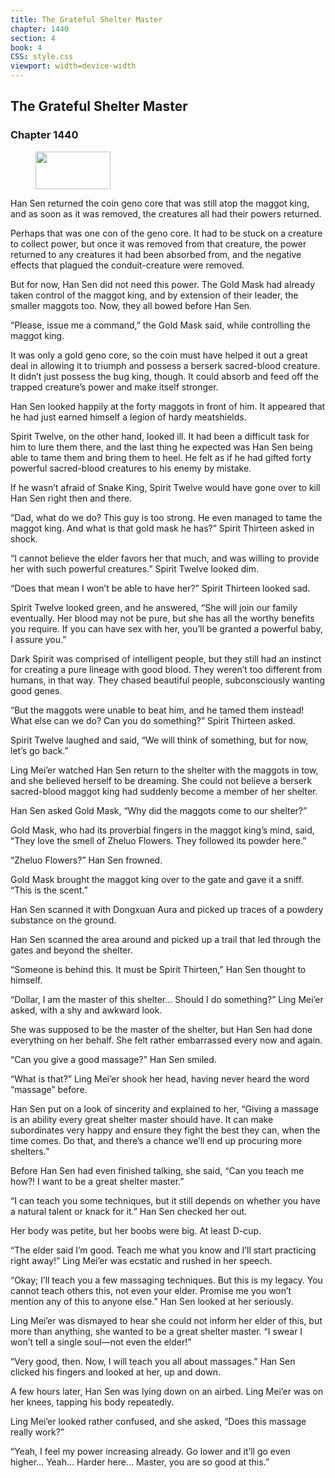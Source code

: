 ```yaml
---
title: The Grateful Shelter Master
chapter: 1440
section: 4
book: 4
CSS: style.css
viewport: width=device-width
---
```


## The Grateful Shelter Master

### Chapter 1440

<figure>
	<img src="../Images/gem.gif" alt="" id="gem" width="120" height="60" />
</figure>

Han Sen returned the coin geno core that was still atop the maggot king, and as soon as it was removed, the creatures all had their powers returned.

Perhaps that was one con of the geno core. It had to be stuck on a creature to collect power, but once it was removed from that creature, the power returned to any creatures it had been absorbed from, and the negative effects that plagued the conduit-creature were removed.

But for now, Han Sen did not need this power. The Gold Mask had already taken control of the maggot king, and by extension of their leader, the smaller maggots too. Now, they all bowed before Han Sen.

“Please, issue me a command,” the Gold Mask said, while controlling the maggot king.

It was only a gold geno core, so the coin must have helped it out a great deal in allowing it to triumph and possess a berserk sacred-blood creature. It didn’t just possess the bug king, though. It could absorb and feed off the trapped creature’s power and make itself stronger.

Han Sen looked happily at the forty maggots in front of him. It appeared that he had just earned himself a legion of hardy meatshields.

Spirit Twelve, on the other hand, looked ill. It had been a difficult task for him to lure them there, and the last thing he expected was Han Sen being able to tame them and bring them to heel. He felt as if he had gifted forty powerful sacred-blood creatures to his enemy by mistake.

If he wasn’t afraid of Snake King, Spirit Twelve would have gone over to kill Han Sen right then and there.

“Dad, what do we do? This guy is too strong. He even managed to tame the maggot king. And what is that gold mask he has?” Spirit Thirteen asked in shock.

“I cannot believe the elder favors her that much, and was willing to provide her with such powerful creatures.” Spirit Twelve looked dim.

“Does that mean I won’t be able to have her?” Spirit Thirteen looked sad.

Spirit Twelve looked green, and he answered, “She will join our family eventually. Her blood may not be pure, but she has all the worthy benefits you require. If you can have sex with her, you’ll be granted a powerful baby, I assure you.”

Dark Spirit was comprised of intelligent people, but they still had an instinct for creating a pure lineage with good blood. They weren’t too different from humans, in that way. They chased beautiful people, subconsciously wanting good genes.

“But the maggots were unable to beat him, and he tamed them instead! What else can we do? Can you do something?” Spirit Thirteen asked.

Spirit Twelve laughed and said, “We will think of something, but for now, let’s go back.”

Ling Mei’er watched Han Sen return to the shelter with the maggots in tow, and she believed herself to be dreaming. She could not believe a berserk sacred-blood maggot king had suddenly become a member of her shelter.

Han Sen asked Gold Mask, “Why did the maggots come to our shelter?”

Gold Mask, who had its proverbial fingers in the maggot king’s mind, said, “They love the smell of Zheluo Flowers. They followed its powder here.”

“Zheluo Flowers?” Han Sen frowned.

Gold Mask brought the maggot king over to the gate and gave it a sniff. “This is the scent.”

Han Sen scanned it with Dongxuan Aura and picked up traces of a powdery substance on the ground.

Han Sen scanned the area around and picked up a trail that led through the gates and beyond the shelter.

“Someone is behind this. It must be Spirit Thirteen,” Han Sen thought to himself.

“Dollar, I am the master of this shelter… Should I do something?” Ling Mei’er asked, with a shy and awkward look.

She was supposed to be the master of the shelter, but Han Sen had done everything on her behalf. She felt rather embarrassed every now and again.

“Can you give a good massage?” Han Sen smiled.

“What is that?” Ling Mei’er shook her head, having never heard the word “massage” before.

Han Sen put on a look of sincerity and explained to her, “Giving a massage is an ability every great shelter master should have. It can make subordinates very happy and ensure they fight the best they can, when the time comes. Do that, and there’s a chance we’ll end up procuring more shelters.”

Before Han Sen had even finished talking, she said, “Can you teach me how?! I want to be a great shelter master.”

“I can teach you some techniques, but it still depends on whether you have a natural talent or knack for it.” Han Sen checked her out.

Her body was petite, but her boobs were big. At least D-cup.

“The elder said I’m good. Teach me what you know and I’ll start practicing right away!” Ling Mei’er was ecstatic and rushed in her speech.

“Okay; I’ll teach you a few massaging techniques. But this is my legacy. You cannot teach others this, not even your elder. Promise me you won’t mention any of this to anyone else.” Han Sen looked at her seriously.

Ling Mei’er was dismayed to hear she could not inform her elder of this, but more than anything, she wanted to be a great shelter master. “I swear I won’t tell a single soul—not even the elder!”

“Very good, then. Now, I will teach you all about massages.” Han Sen clicked his fingers and looked at her, up and down.

A few hours later, Han Sen was lying down on an airbed. Ling Mei’er was on her knees, tapping his body repeatedly.

Ling Mei’er looked rather confused, and she asked, “Does this massage really work?”

“Yeah, I feel my power increasing already. Go lower and it’ll go even higher… Yeah… Harder here… Master, you are so good at this.”
